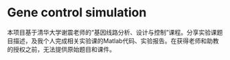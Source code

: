 # Gene control simulation
本项目基于清华大学谢震老师的“基因线路分析、设计与控制”课程。分享实验课题目描述，及我个人完成相关实验课的Matlab代码、实验报告。在获得老师和助教的授权之前，无法提供原始题目和课件。
